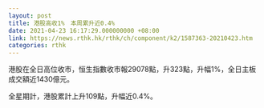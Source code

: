```yaml
---
layout: post
title: 港股高收1%　本周累升近0.4%
date: 2021-04-23 16:17:29.000000000 +08:00
link: https://news.rthk.hk/rthk/ch/component/k2/1587363-20210423.htm
categories: rthk
---
```


港股在全日高位收市，恒生指數收市報29078點，升323點，升幅1%，全日主板成交額近1430億元。

全星期計，港股累計上升109點，升幅近0.4%。
